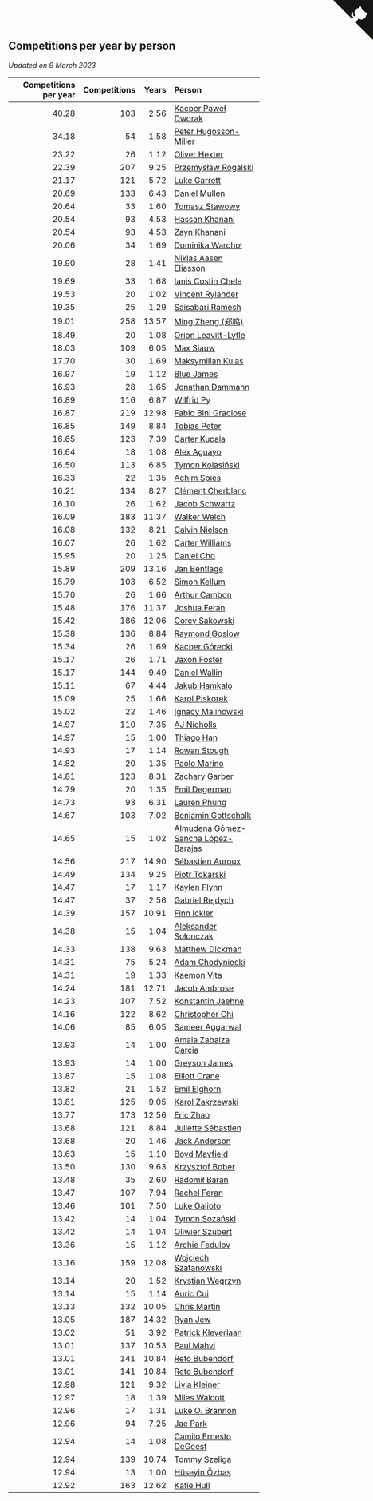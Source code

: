 ## Competitions per year by person

*Updated on  9 March 2023*

| Competitions per year | Competitions | Years | Person |
| ---: | ---: | ---: | :--- |
| 40.28 | 103 | 2.56 | [Kacper Paweł Dworak](https://www.worldcubeassociation.org/persons/2020DWOR01) |
| 34.18 | 54 | 1.58 | [Peter Hugosson-Miller](https://www.worldcubeassociation.org/persons/2021HUGO01) |
| 23.22 | 26 | 1.12 | [Oliver Hexter](https://www.worldcubeassociation.org/persons/2022HEXT01) |
| 22.39 | 207 | 9.25 | [Przemysław Rogalski](https://www.worldcubeassociation.org/persons/2013ROGA02) |
| 21.17 | 121 | 5.72 | [Luke Garrett](https://www.worldcubeassociation.org/persons/2017GARR05) |
| 20.69 | 133 | 6.43 | [Daniel Mullen](https://www.worldcubeassociation.org/persons/2016MULL04) |
| 20.64 | 33 | 1.60 | [Tomasz Stawowy](https://www.worldcubeassociation.org/persons/2021STAW01) |
| 20.54 | 93 | 4.53 | [Hassan Khanani](https://www.worldcubeassociation.org/persons/2018KHAN26) |
| 20.54 | 93 | 4.53 | [Zayn Khanani](https://www.worldcubeassociation.org/persons/2018KHAN28) |
| 20.06 | 34 | 1.69 | [Dominika Warchoł](https://www.worldcubeassociation.org/persons/2021WARC01) |
| 19.90 | 28 | 1.41 | [Niklas Aasen Eliasson](https://www.worldcubeassociation.org/persons/2021ELIA01) |
| 19.69 | 33 | 1.68 | [Ianis Costin Chele](https://www.worldcubeassociation.org/persons/2021CHEL01) |
| 19.53 | 20 | 1.02 | [Vincent Rylander](https://www.worldcubeassociation.org/persons/2022RYLA01) |
| 19.35 | 25 | 1.29 | [Saisabari Ramesh](https://www.worldcubeassociation.org/persons/2021RAME01) |
| 19.01 | 258 | 13.57 | [Ming Zheng (郑鸣)](https://www.worldcubeassociation.org/persons/2009ZHEN11) |
| 18.49 | 20 | 1.08 | [Orion Leavitt-Lytle](https://www.worldcubeassociation.org/persons/2022LEAV01) |
| 18.03 | 109 | 6.05 | [Max Siauw](https://www.worldcubeassociation.org/persons/2017SIAU02) |
| 17.70 | 30 | 1.69 | [Maksymilian Kulas](https://www.worldcubeassociation.org/persons/2021KULA02) |
| 16.97 | 19 | 1.12 | [Blue James](https://www.worldcubeassociation.org/persons/2022JAME01) |
| 16.93 | 28 | 1.65 | [Jonathan Dammann](https://www.worldcubeassociation.org/persons/2021DAMM01) |
| 16.89 | 116 | 6.87 | [Wilfrid Py](https://www.worldcubeassociation.org/persons/2016PYWI01) |
| 16.87 | 219 | 12.98 | [Fabio Bini Graciose](https://www.worldcubeassociation.org/persons/2010GRAC02) |
| 16.85 | 149 | 8.84 | [Tobias Peter](https://www.worldcubeassociation.org/persons/2014PETE03) |
| 16.65 | 123 | 7.39 | [Carter Kucala](https://www.worldcubeassociation.org/persons/2015KUCA01) |
| 16.64 | 18 | 1.08 | [Alex Aguayo](https://www.worldcubeassociation.org/persons/2022AGUA01) |
| 16.50 | 113 | 6.85 | [Tymon Kolasiński](https://www.worldcubeassociation.org/persons/2016KOLA02) |
| 16.33 | 22 | 1.35 | [Achim Spies](https://www.worldcubeassociation.org/persons/2021SPIE01) |
| 16.21 | 134 | 8.27 | [Clément Cherblanc](https://www.worldcubeassociation.org/persons/2014CHER05) |
| 16.10 | 26 | 1.62 | [Jacob Schwartz](https://www.worldcubeassociation.org/persons/2021SCHW01) |
| 16.09 | 183 | 11.37 | [Walker Welch](https://www.worldcubeassociation.org/persons/2011WELC01) |
| 16.08 | 132 | 8.21 | [Calvin Nielson](https://www.worldcubeassociation.org/persons/2014NIEL03) |
| 16.07 | 26 | 1.62 | [Carter Williams](https://www.worldcubeassociation.org/persons/2021WILL06) |
| 15.95 | 20 | 1.25 | [Daniel Cho](https://www.worldcubeassociation.org/persons/2021CHOD01) |
| 15.89 | 209 | 13.16 | [Jan Bentlage](https://www.worldcubeassociation.org/persons/2010BENT01) |
| 15.79 | 103 | 6.52 | [Simon Kellum](https://www.worldcubeassociation.org/persons/2016KELL12) |
| 15.70 | 26 | 1.66 | [Arthur Cambon](https://www.worldcubeassociation.org/persons/2021CAMB01) |
| 15.48 | 176 | 11.37 | [Joshua Feran](https://www.worldcubeassociation.org/persons/2011FERA01) |
| 15.42 | 186 | 12.06 | [Corey Sakowski](https://www.worldcubeassociation.org/persons/2011SAKO01) |
| 15.38 | 136 | 8.84 | [Raymond Goslow](https://www.worldcubeassociation.org/persons/2014GOSL01) |
| 15.34 | 26 | 1.69 | [Kacper Górecki](https://www.worldcubeassociation.org/persons/2021GORE01) |
| 15.17 | 26 | 1.71 | [Jaxon Foster](https://www.worldcubeassociation.org/persons/2021FOST01) |
| 15.17 | 144 | 9.49 | [Daniel Wallin](https://www.worldcubeassociation.org/persons/2013WALL03) |
| 15.11 | 67 | 4.44 | [Jakub Hamkało](https://www.worldcubeassociation.org/persons/2018HAMK01) |
| 15.09 | 25 | 1.66 | [Karol Piskorek](https://www.worldcubeassociation.org/persons/2021PISK01) |
| 15.02 | 22 | 1.46 | [Ignacy Malinowski](https://www.worldcubeassociation.org/persons/2021MALI02) |
| 14.97 | 110 | 7.35 | [AJ Nicholls](https://www.worldcubeassociation.org/persons/2015NICH04) |
| 14.97 | 15 | 1.00 | [Thiago Han](https://www.worldcubeassociation.org/persons/2022HANT01) |
| 14.93 | 17 | 1.14 | [Rowan Stough](https://www.worldcubeassociation.org/persons/2022STOU01) |
| 14.82 | 20 | 1.35 | [Paolo Marino](https://www.worldcubeassociation.org/persons/2021MARI04) |
| 14.81 | 123 | 8.31 | [Zachary Garber](https://www.worldcubeassociation.org/persons/2014GARB01) |
| 14.79 | 20 | 1.35 | [Emil Degerman](https://www.worldcubeassociation.org/persons/2021DEGE01) |
| 14.73 | 93 | 6.31 | [Lauren Phung](https://www.worldcubeassociation.org/persons/2016PHUN02) |
| 14.67 | 103 | 7.02 | [Benjamin Gottschalk](https://www.worldcubeassociation.org/persons/2016GOTT01) |
| 14.65 | 15 | 1.02 | [Almudena Gómez-Sancha López-Barajas](https://www.worldcubeassociation.org/persons/2022GOME03) |
| 14.56 | 217 | 14.90 | [Sébastien Auroux](https://www.worldcubeassociation.org/persons/2008AURO01) |
| 14.49 | 134 | 9.25 | [Piotr Tokarski](https://www.worldcubeassociation.org/persons/2013TOKA01) |
| 14.47 | 17 | 1.17 | [Kaylen Flynn](https://www.worldcubeassociation.org/persons/2022FLYN01) |
| 14.47 | 37 | 2.56 | [Gabriel Rejdych](https://www.worldcubeassociation.org/persons/2020REJD01) |
| 14.39 | 157 | 10.91 | [Finn Ickler](https://www.worldcubeassociation.org/persons/2012ICKL01) |
| 14.38 | 15 | 1.04 | [Aleksander Sołonczak](https://www.worldcubeassociation.org/persons/2022SOLO01) |
| 14.33 | 138 | 9.63 | [Matthew Dickman](https://www.worldcubeassociation.org/persons/2013DICK01) |
| 14.31 | 75 | 5.24 | [Adam Chodyniecki](https://www.worldcubeassociation.org/persons/2017CHOD02) |
| 14.31 | 19 | 1.33 | [Kaemon Vita](https://www.worldcubeassociation.org/persons/2021VITA01) |
| 14.24 | 181 | 12.71 | [Jacob Ambrose](https://www.worldcubeassociation.org/persons/2010AMBR01) |
| 14.23 | 107 | 7.52 | [Konstantin Jaehne](https://www.worldcubeassociation.org/persons/2015JAEH01) |
| 14.16 | 122 | 8.62 | [Christopher Chi](https://www.worldcubeassociation.org/persons/2014CHIC01) |
| 14.06 | 85 | 6.05 | [Sameer Aggarwal](https://www.worldcubeassociation.org/persons/2017AGGA01) |
| 13.93 | 14 | 1.00 | [Amaia Zabalza Garcia](https://www.worldcubeassociation.org/persons/2022GARC03) |
| 13.93 | 14 | 1.00 | [Greyson James](https://www.worldcubeassociation.org/persons/2022JAME02) |
| 13.87 | 15 | 1.08 | [Elliott Crane](https://www.worldcubeassociation.org/persons/2022CRAN01) |
| 13.82 | 21 | 1.52 | [Emil Elghorn](https://www.worldcubeassociation.org/persons/2021ELGH01) |
| 13.81 | 125 | 9.05 | [Karol Zakrzewski](https://www.worldcubeassociation.org/persons/2014ZAKR01) |
| 13.77 | 173 | 12.56 | [Eric Zhao](https://www.worldcubeassociation.org/persons/2010ZHAO19) |
| 13.68 | 121 | 8.84 | [Juliette Sébastien](https://www.worldcubeassociation.org/persons/2014SEBA01) |
| 13.68 | 20 | 1.46 | [Jack Anderson](https://www.worldcubeassociation.org/persons/2021ANDE05) |
| 13.63 | 15 | 1.10 | [Boyd Mayfield](https://www.worldcubeassociation.org/persons/2022MAYF01) |
| 13.50 | 130 | 9.63 | [Krzysztof Bober](https://www.worldcubeassociation.org/persons/2013BOBE01) |
| 13.48 | 35 | 2.60 | [Radomił Baran](https://www.worldcubeassociation.org/persons/2020BARA02) |
| 13.47 | 107 | 7.94 | [Rachel Feran](https://www.worldcubeassociation.org/persons/2015FERA01) |
| 13.46 | 101 | 7.50 | [Luke Galioto](https://www.worldcubeassociation.org/persons/2015GALI02) |
| 13.42 | 14 | 1.04 | [Tymon Sozański](https://www.worldcubeassociation.org/persons/2022SOZA01) |
| 13.42 | 14 | 1.04 | [Oliwier Szubert](https://www.worldcubeassociation.org/persons/2022SZUB01) |
| 13.36 | 15 | 1.12 | [Archie Fedulov](https://www.worldcubeassociation.org/persons/2022FEDU01) |
| 13.16 | 159 | 12.08 | [Wojciech Szatanowski](https://www.worldcubeassociation.org/persons/2011SZAT01) |
| 13.14 | 20 | 1.52 | [Krystian Węgrzyn](https://www.worldcubeassociation.org/persons/2021WEGR01) |
| 13.14 | 15 | 1.14 | [Auric Cui](https://www.worldcubeassociation.org/persons/2022CUIA01) |
| 13.13 | 132 | 10.05 | [Chris Martin](https://www.worldcubeassociation.org/persons/2013MART03) |
| 13.05 | 187 | 14.32 | [Ryan Jew](https://www.worldcubeassociation.org/persons/2008JEWR01) |
| 13.02 | 51 | 3.92 | [Patrick Kleverlaan](https://www.worldcubeassociation.org/persons/2019KLEV01) |
| 13.01 | 137 | 10.53 | [Paul Mahvi](https://www.worldcubeassociation.org/persons/2012MAHV01) |
| 13.01 | 141 | 10.84 | [Reto Bubendorf](https://www.worldcubeassociation.org/persons/2012BUBE01) |
| 13.01 | 141 | 10.84 | [Reto Bubendorf](https://www.worldcubeassociation.org/persons/2012BUBE01) |
| 12.98 | 121 | 9.32 | [Livia Kleiner](https://www.worldcubeassociation.org/persons/2013KLEI03) |
| 12.97 | 18 | 1.39 | [Miles Walcott](https://www.worldcubeassociation.org/persons/2021WALC02) |
| 12.96 | 17 | 1.31 | [Luke O. Brannon](https://www.worldcubeassociation.org/persons/2021BRAN02) |
| 12.96 | 94 | 7.25 | [Jae Park](https://www.worldcubeassociation.org/persons/2015PARK24) |
| 12.94 | 14 | 1.08 | [Camilo Ernesto DeGeest](https://www.worldcubeassociation.org/persons/2022DEGE01) |
| 12.94 | 139 | 10.74 | [Tommy Szeliga](https://www.worldcubeassociation.org/persons/2012SZEL01) |
| 12.94 | 13 | 1.00 | [Hüseyin Özbaş](https://www.worldcubeassociation.org/persons/2022OZBA01) |
| 12.92 | 163 | 12.62 | [Katie Hull](https://www.worldcubeassociation.org/persons/2010HULL01) |


<a href="https://github.com/JustinTimeCuber/wca_statistics" class="github-corner" aria-label="View source on Github"><svg width="80" height="80" viewBox="0 0 250 250" style="fill:#151513; color:#fff; position: absolute; top: 0; border: 0; right: 0;" aria-hidden="true"><path d="M0,0 L115,115 L130,115 L142,142 L250,250 L250,0 Z"></path><path d="M128.3,109.0 C113.8,99.7 119.0,89.6 119.0,89.6 C122.0,82.7 120.5,78.6 120.5,78.6 C119.2,72.0 123.4,76.3 123.4,76.3 C127.3,80.9 125.5,87.3 125.5,87.3 C122.9,97.6 130.6,101.9 134.4,103.2" fill="currentColor" style="transform-origin: 130px 106px;" class="octo-arm"></path><path d="M115.0,115.0 C114.9,115.1 118.7,116.5 119.8,115.4 L133.7,101.6 C136.9,99.2 139.9,98.4 142.2,98.6 C133.8,88.0 127.5,74.4 143.8,58.0 C148.5,53.4 154.0,51.2 159.7,51.0 C160.3,49.4 163.2,43.6 171.4,40.1 C171.4,40.1 176.1,42.5 178.8,56.2 C183.1,58.6 187.2,61.8 190.9,65.4 C194.5,69.0 197.7,73.2 200.1,77.6 C213.8,80.2 216.3,84.9 216.3,84.9 C212.7,93.1 206.9,96.0 205.4,96.6 C205.1,102.4 203.0,107.8 198.3,112.5 C181.9,128.9 168.3,122.5 157.7,114.1 C157.9,116.9 156.7,120.9 152.7,124.9 L141.0,136.5 C139.8,137.7 141.6,141.9 141.8,141.8 Z" fill="currentColor" class="octo-body"></path></svg></a><style>.github-corner:hover .octo-arm{animation:octocat-wave 560ms ease-in-out}@keyframes octocat-wave{0%,100%{transform:rotate(0)}20%,60%{transform:rotate(-25deg)}40%,80%{transform:rotate(10deg)}}@media (max-width:500px){.github-corner:hover .octo-arm{animation:none}.github-corner .octo-arm{animation:octocat-wave 560ms ease-in-out}}</style>
